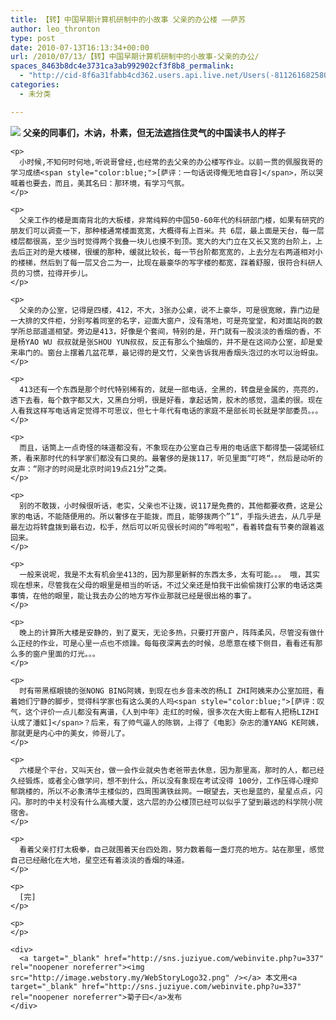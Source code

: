```yaml
---
title: 【转】中国早期计算机研制中的小故事 父亲的办公楼 ——萨苏
author: leo_thronton
type: post
date: 2010-07-13T16:13:34+00:00
url: /2010/07/13/【转】中国早期计算机研制中的小故事-父亲的办公/
spaces_8463b8dc4e3731ca3ab992902cf3f8b8_permalink:
  - "http://cid-8f6a31fabb4cd362.users.api.live.net/Users(-8112616825800567966)/Blogs('8F6A31FABB4CD362!102')/Entries('8F6A31FABB4CD362!1095')?authkey=yuBuArwciRo%24"
categories:
  - 未分类

---
```

<div id="msgcns!8F6A31FABB4CD362!1095" class="bvMsg">
  <div>
    <strong><img border="0" src="http://farm5.static.flickr.com/4073/4790024709_48ebf37cd0_b.jpg" /></strong> <strong>父亲的同事们，木讷，朴素，但无法遮挡住灵气的中国读书人的样子</strong> </p> 
    
    <p>
      小时候,不知何时何地,听说哥曾经,也经常的去父亲的办公楼写作业。以前一贯的佩服我哥的学习成绩<span style="color:blue;">[萨评：一句话说得俺无地自容]</span>，所以哭喊着也要去，而且，美其名曰：那环境，有学习气氛。
    </p>
    
    <p>
      父亲工作的楼是面南背北的大板楼，非常纯粹的中国50-60年代的科研部门楼，如果有研究的朋友们可以调查一下，那种楼通常楼面宽宽，大概得有上百米。共 6层，最上面是天台，每一层楼层都很高，至少当时觉得两个我叠一块儿也摸不到顶。宽大的大门立在又长又宽的台阶上，上去后正对的是大楼梯，很缓的那种，缓就比较长，每一节台阶都宽宽的，上去分左右两道相对小的楼梯，然后到了每一层又合二为一，比现在最豪华的写字楼的都宽，踩着舒服，很符合科研人员的习惯，拉得开步儿。
    </p>
    
    <p>
      父亲的办公室，记得是四楼，412，不大，3张办公桌，说不上豪华，可是很宽敞，靠门边是一大排的文件柜，分别写着同室的名字，迎面大窗户，没有落地，可是亮堂堂，和对面站岗的数学所总部遥遥相望。旁边是413，好像是个套间，特别的是，开门就有一股淡淡的香烟的香，不是杨YAO WU 叔叔就是张SHOU YUN叔叔，反正有那么个抽烟的，并不是在这间办公室，却是爱来串门的。窗台上摆着几盆花草，最记得的是文竹，父亲告诉我用香烟头泡过的水可以治蚜虫。
    </p>
    
    <p>
      413还有一个东西是那个时代特别稀有的，就是一部电话，全黑的，转盘是金属的，亮亮的，透下去看，每个数字都又大，又黑白分明，很是好看，拿起话筒，胶木的感觉，温柔的很。现在人看我这样写电话肯定觉得不可思议，但七十年代有电话的家庭不是部长司长就是学部委员。。。
    </p>
    
    <p>
      而且，话筒上一点奇怪的味道都没有，不象现在办公室自己专用的电话底下都得垫一袋諾顿红茶，看来那时代的科学家们都没有口臭的。最奢侈的是拨117，听见里面“叮咚“，然后是动听的女声：“刚才的时间是北京时间19点21分”之类。
    </p>
    
    <p>
      别的不敢拨，小时候很听话，老实，父亲也不让拨，说117是免费的，其他都要收费，这是公家的电话，不能随便用的。所以奢侈在于能拨，而且，能够拨两个”1“，手指头进去，从几乎是最左边将转盘拨到最右边，松手，然后可以听见很长时间的”哗啦啦“，看着转盘有节奏的跟着返回来。
    </p>
    
    <p>
      一般来说呢，我是不太有机会坐413的，因为那里新鲜的东西太多，太有可能。。。 哦，其实现在想来，尽管我在父母的眼里是相当的听话，不过父亲还是怕我干出偷偷拨打公家的电话这类事情，在他的眼里，能让我去办公的地方写作业那就已经是很出格的事了。
    </p>
    
    <p>
      晚上的计算所大楼是安静的，到了夏天，无论多热，只要打开窗户，阵阵柔风，尽管没有做什么正经的作业，可是心里一点也不烦躁。每每夜深离去的时候，总愿意在楼下侧目，看看还有那么多的窗户里面的灯光。。。
    </p>
    
    <p>
      时有带黑框眼镜的张NONG BING阿姨，到现在也乡音未改的杨LI ZHI阿姨来办公室加班，看着她们宁静的脚步，觉得科学家也有这么美的人吗<span style="color:blue;">[萨评：叹气，这个评价一点儿都没有离谱，《人到中年》走红的时候，很多次在大街上都有人把杨LIZHI认成了潘虹]</span>？后来，有了帅气逼人的陈钢，上得了《电影》杂志的潘YANG KE阿姨，那就更是内心中的美女，帅哥儿了。
    </p>
    
    <p>
      六楼是个平台，又叫天台，做一会作业就央告老爸带去休息，因为那里高，那时的人，都已经久经锻炼，或者全心做学问，想不到什么，所以没有象现在考试没得 100分，工作压得心理抑郁跳楼的，所以不必象清华主楼似的，四周围满铁丝网。一眼望去，天也是蓝的，星星点点，闪闪。那时的中关村没有什么高楼大厦，这六层的办公楼顶已经可以似乎了望到最远的科学院小院宿舍。
    </p>
    
    <p>
      看着父亲打打太极拳，自己就围着天台四处跑，努力数着每一盏灯亮的地方。站在那里，感觉自己已经融化在大地，星空还有着淡淡的香烟的味道。
    </p>
    
    <p>
      [完]
    </p>
    
    <p>
    </p>
    
    <div>
      <a target="_blank" href="http://sns.juziyue.com/webinvite.php?u=337" rel="noopener noreferrer"><img src="http://image.webstory.my/WebStoryLogo32.png" /></a> 本文用<a target="_blank" href="http://sns.juziyue.com/webinvite.php?u=337" rel="noopener noreferrer">菊子曰</a>发布
    </div>
  </div>
</div>